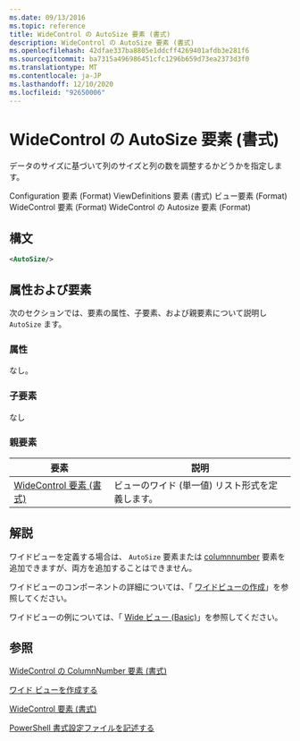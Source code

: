 ```yaml
---
ms.date: 09/13/2016
ms.topic: reference
title: WideControl の AutoSize 要素 (書式)
description: WideControl の AutoSize 要素 (書式)
ms.openlocfilehash: 42dfae337ba8805e1ddcff4269401afdb3e281f6
ms.sourcegitcommit: ba7315a496986451cfc1296b659d73ea2373d3f0
ms.translationtype: MT
ms.contentlocale: ja-JP
ms.lasthandoff: 12/10/2020
ms.locfileid: "92650006"
---
```

# <a name="autosize-element-for-widecontrol-format"></a>WideControl の AutoSize 要素 (書式)

データのサイズに基づいて列のサイズと列の数を調整するかどうかを指定します。

Configuration 要素 (Format) ViewDefinitions 要素 (書式) ビュー要素 (Format) WideControl 要素 (Format) WideControl の Autosize 要素 (Format)

## <a name="syntax"></a>構文

```xml
<AutoSize/>
```

## <a name="attributes-and-elements"></a>属性および要素

次のセクションでは、要素の属性、子要素、および親要素について説明し `AutoSize` ます。

### <a name="attributes"></a>属性

なし。

### <a name="child-elements"></a>子要素

なし

### <a name="parent-elements"></a>親要素

|要素|説明|
|-------------|-----------------|
|[WideControl 要素 (書式)](./widecontrol-element-format.md)|ビューのワイド (単一値) リスト形式を定義します。|

## <a name="remarks"></a>解説

ワイドビューを定義する場合は、 `AutoSize` 要素または [columnnumber](./columnnumber-element-for-widecontrol-format.md) 要素を追加できますが、両方を追加することはできません。

ワイドビューのコンポーネントの詳細については、「 [ワイドビューの作成](./creating-a-wide-view.md)」を参照してください。

ワイドビューの例については、「 [Wide ビュー (Basic)](./wide-view-basic.md)」を参照してください。

## <a name="see-also"></a>参照

[WideControl の ColumnNumber 要素 (書式)](./columnnumber-element-for-widecontrol-format.md)

[ワイド ビューを作成する](./creating-a-wide-view.md)

[WideControl 要素 (書式)](./widecontrol-element-format.md)

[PowerShell 書式設定ファイルを記述する](./writing-a-powershell-formatting-file.md)
